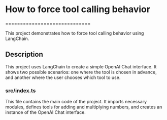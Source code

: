 # How to force tool calling behavior

=============================

This project demonstrates how to force tool calling behavior using
LangChain.

## Description

This project uses LangChain to create a simple OpenAI Chat interface. It
shows two possible scenarios: one where the tool is chosen in advance, and
another where the user chooses which tool to use.

### src/index.ts

This file contains the main code of the project. It imports necessary
modules, defines tools for adding and multiplying numbers, and creates an
instance of the OpenAI Chat interface.

